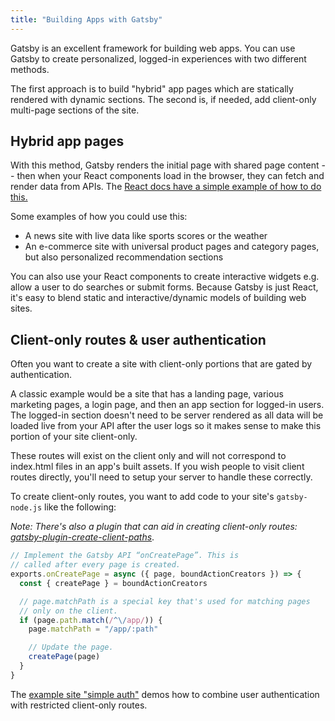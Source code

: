 ```yaml
---
title: "Building Apps with Gatsby"
---
```


Gatsby is an excellent framework for building web apps. You can use Gatsby to create personalized, logged-in experiences with two different methods.

The first approach is to build "hybrid" app pages which are statically rendered with dynamic sections. The second is, if needed, add client-only multi-page sections of the site.

## Hybrid app pages

With this method, Gatsby renders the initial page with shared page content -- then when your React components load in the browser, they can fetch and render data from APIs. The [React docs have a simple example of how to do this.](https://reactjs.org/docs/faq-ajax.html)

Some examples of how you could use this:

* A news site with live data like sports scores or the weather
* An e-commerce site with universal product pages and category pages, but also personalized recommendation sections

You can also use your React components to create interactive widgets e.g. allow a user to do searches or submit forms. Because Gatsby is just React, it's easy to blend static and interactive/dynamic models of building web sites.

## Client-only routes & user authentication

Often you want to create a site with client-only portions that are gated by authentication.

A classic example would be a site that has a landing page, various marketing pages, a login page, and then an app section for logged-in users. The logged-in section doesn't need to be server rendered as all data will be loaded live from your API after the user logs so it makes sense to make this portion of your site client-only.

These routes will exist on the client only and will not correspond to index.html files in an app's built assets. If you wish people to visit client routes directly, you'll need to setup your server to handle these correctly.

To create client-only routes, you want to add code to your site's `gatsby-node.js` like the following:

_Note: There's also a plugin that can aid in creating client-only routes:
[gatsby-plugin-create-client-paths](/packages/gatsby-plugin-create-client-paths/)_.

```javascript
// Implement the Gatsby API “onCreatePage”. This is
// called after every page is created.
exports.onCreatePage = async ({ page, boundActionCreators }) => {
  const { createPage } = boundActionCreators

  // page.matchPath is a special key that's used for matching pages
  // only on the client.
  if (page.path.match(/^\/app/)) {
    page.matchPath = "/app/:path"

    // Update the page.
    createPage(page)
  }
}
```

The [example site "simple auth"](https://github.com/gatsbyjs/gatsby/blob/master/examples/simple-auth/README.md) demos how to combine user authentication with restricted client-only routes.
